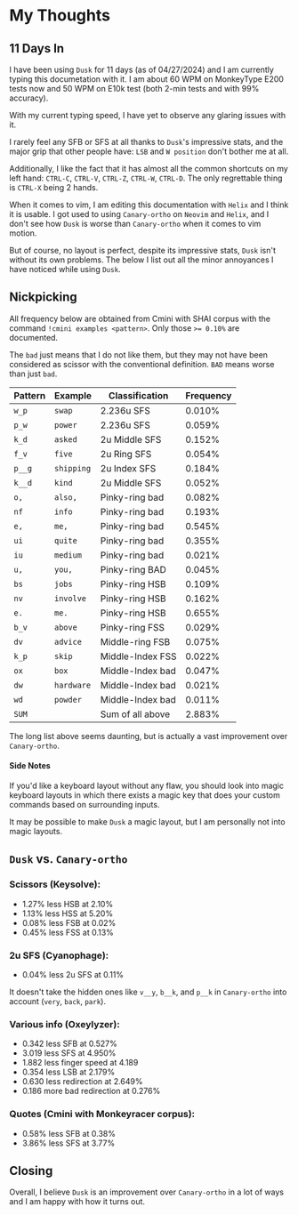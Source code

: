 # My Thoughts
<!-- toc -->

## 11 Days In
I have been using `Dusk` for 11 days (as of 04/27/2024) and I am currently typing this documetation with it. I am about 60 WPM on MonkeyType E200 tests now and 50 WPM on E10k test (both 2-min tests and with 99% accuracy).

With my current typing speed, I have yet to observe any glaring issues with it. 

I rarely feel any SFB or SFS at all thanks to `Dusk`'s impressive stats, and the major grip that other people have: `LSB` and `W position` don't bother me at all. 

Additionally, I like the fact that it has almost all the common shortcuts on my left hand: 
`CTRL-C`, `CTRL-V`, `CTRL-Z`, `CTRL-W`, `CTRL-D`. The only regrettable thing is `CTRL-X` being 2 hands.

When it comes to vim, I am editing this documentation with `Helix` and I think it is usable. I got used to using `Canary-ortho` on `Neovim` and `Helix`, and I don't see how `Dusk` is worse than `Canary-ortho` when it comes to vim motion.


But of course, no layout is perfect, despite its impressive stats, `Dusk` isn't without its own problems. The below I list out all the minor annoyances I have noticed while using `Dusk`.

## Nickpicking
All frequency below are obtained from Cmini with SHAI corpus
with the command ```!cmini examples <pattern>```. Only those `>= 0.10%` are documented.

The `bad` just means that I do not like them, but they may not have been considered as scissor with the conventional definition.
`BAD` means worse than just `bad`.

| Pattern | Example    | Classification   | Frequency| 
|---------|------------|------------------|----------|
| `w_p`   | `swap`     | 2.236u SFS       | 0.010%   |
| `p_w`   | `power`    | 2.236u SFS       | 0.059%   |
| `k_d`   | `asked`    | 2u Middle SFS    | 0.152%   |
| `f_v`   | `five`     | 2u Ring SFS      | 0.054%   |
| `p__g`  | `shipping` | 2u Index SFS     | 0.184%   |
| `k__d`  | `kind`     | 2u Middle SFS    | 0.052%   |
| `o,`    | `also,`    | Pinky-ring bad   | 0.082%   |
| `nf`    | `info`     | Pinky-ring bad   | 0.193%   |
| `e,`    | `me,`      | Pinky-ring bad   | 0.545%   |
| `ui`    | `quite`    | Pinky-ring bad   | 0.355%   |
| `iu`    | `medium`   | Pinky-ring bad   | 0.021%   |
| `u,`    | `you,`     | Pinky-ring BAD   | 0.045%   |
| `bs`    | `jobs`     | Pinky-ring HSB   | 0.109%   |
| `nv`    | `involve`  | Pinky-ring HSB   | 0.162%   |
| `e.`    | `me.`      | Pinky-ring HSB   | 0.655%   |
| `b_v`   | `above`    | Pinky-ring FSS   | 0.029%   |
| `dv`    | `advice`   | Middle-ring FSB  | 0.075%   |
| `k_p`   | `skip`     | Middle-Index FSS | 0.022%   |
| `ox`    | `box`      | Middle-Index bad | 0.047%   |
| `dw`    | `hardware` | Middle-Index bad | 0.021%   |
| `wd`    | `powder`   | Middle-Index bad | 0.011%   | 
| `SUM`   |            | Sum of all above | 2.883%   | 

The long list above seems daunting, but is actually a vast improvement over `Canary-ortho`.

#### Side Notes
If you'd like a keyboard layout without any flaw, you should look into magic keyboard layouts in which there exists a magic key that does your custom commands based on surrounding inputs.

It may be possible to make `Dusk` a magic layout, but I am personally not into magic layouts.

## `Dusk` vs. `Canary-ortho`

### Scissors (Keysolve):
- 1.27% less HSB at 2.10%
- 1.13% less HSS at 5.20%
- 0.08% less FSB at 0.02%
- 0.45% less FSS at 0.13%

### 2u SFS (Cyanophage):
- 0.04% less 2u SFS at 0.11%

It doesn't take the hidden ones like `v__y`, `b__k`, and `p__k` in `Canary-ortho` into account (`very`, `back`, `park`).

### Various info (Oxeylyzer):
- 0.342 less SFB at 0.527%
- 3.019 less SFS at 4.950%
- 1.882 less finger speed at 4.189 
- 0.354 less LSB at 2.179%
- 0.630 less redirection at 2.649%
- 0.186 more bad redirection at 0.276%

### Quotes (Cmini with Monkeyracer corpus):
- 0.58% less SFB at 0.38%
- 3.86% less SFS at 3.77%

## Closing
Overall, I believe `Dusk` is an improvement over `Canary-ortho` in a lot of ways and I am happy with how it turns out.
